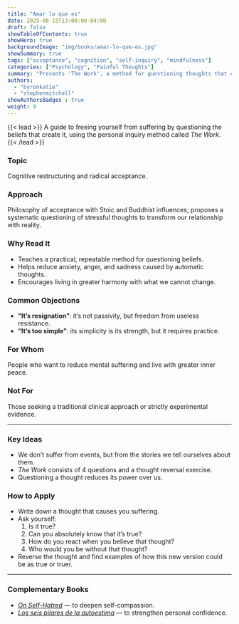 ```yaml
---
title: "Amar lo que es"
date: 2025-08-15T13:00:00-04:00
draft: false
showTableOfContents: true
showHero: true
backgroundImage: "img/books/amar-lo-que-es.jpg"
showSummary: true
tags: ["acceptance", "cognition", "self-inquiry", "mindfulness"]
categories: ["Psychology", "Painful Thoughts"]
summary: "Presents 'The Work', a method for questioning thoughts that cause suffering and opening up to reality as it is."
authors:
  - "byronkatie"
  - "stephenmitchell"
showAuthorsBadges : true
weight: 9
---
```


{{< lead >}}
A guide to freeing yourself from suffering by questioning the beliefs that create it, using the personal inquiry method called *The Work*.
{{< /lead >}}

### Topic
Cognitive restructuring and radical acceptance.

### Approach
Philosophy of acceptance with Stoic and Buddhist influences; proposes a systematic questioning of stressful thoughts to transform our relationship with reality.

### Why Read It
* Teaches a practical, repeatable method for questioning beliefs.
* Helps reduce anxiety, anger, and sadness caused by automatic thoughts.
* Encourages living in greater harmony with what we cannot change.

### Common Objections
- **“It’s resignation”**: it’s not passivity, but freedom from useless resistance.
- **“It’s too simple”**: its simplicity is its strength, but it requires practice.

### For Whom
People who want to reduce mental suffering and live with greater inner peace.

### Not For
Those seeking a traditional clinical approach or strictly experimental evidence.

---

### Key Ideas
- We don’t suffer from events, but from the stories we tell ourselves about them.
- *The Work* consists of 4 questions and a thought reversal exercise.
- Questioning a thought reduces its power over us.

### How to Apply
- Write down a thought that causes you suffering.
- Ask yourself:  
  1. Is it true?  
  2. Can you absolutely know that it’s true?  
  3. How do you react when you believe that thought?  
  4. Who would you be without that thought?  
- Reverse the thought and find examples of how this new version could be as true or truer.

---

### Complementary Books
- [*On Self-Hatred*](/en/books/psychology/on-self-hatred) — to deepen self-compassion.
- [*Los seis pilares de la autoestima*](/en/books/psychology/los-seis-pilares-de-la-autoestima) — to strengthen personal confidence.
